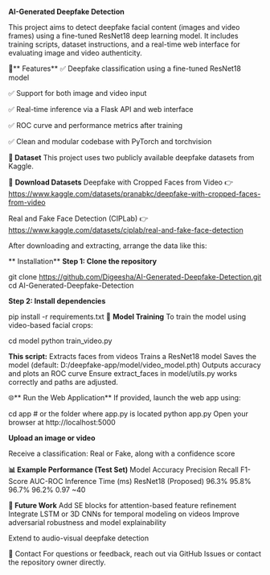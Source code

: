 **AI-Generated Deepfake Detection**


This project aims to detect deepfake facial content (images and video frames) using a fine-tuned ResNet18 deep learning model. It includes training scripts, dataset instructions, and a real-time web interface for evaluating image and video authenticity.

📌** Features**
✅ Deepfake classification using a fine-tuned ResNet18 model

✅ Support for both image and video input

✅ Real-time inference via a Flask API and web interface

✅ ROC curve and performance metrics after training

✅ Clean and modular codebase with PyTorch and torchvision

**📁 Dataset**
This project uses two publicly available deepfake datasets from Kaggle.

🔗 **Download Datasets**
Deepfake with Cropped Faces from Video
👉 https://www.kaggle.com/datasets/pranabkc/deepfake-with-cropped-faces-from-video

Real and Fake Face Detection (CIPLab)
👉 https://www.kaggle.com/datasets/ciplab/real-and-fake-face-detection

After downloading and extracting, arrange the data like this:



** Installation**
**Step 1: Clone the repository**

git clone https://github.com/Digeesha/AI-Generated-Deepfake-Detection.git
cd AI-Generated-Deepfake-Detection

**Step 2: Install dependencies**

pip install -r requirements.txt
🧠 **Model Training**
To train the model using video-based facial crops:

cd model
python train_video.py


**This script:**
Extracts faces from videos
Trains a ResNet18 model
Saves the model (default: D:/deepfake-app/model/video_model.pth)
Outputs accuracy and plots an ROC curve
Ensure extract_faces in model/utils.py works correctly and paths are adjusted.

🌐** Run the Web Application**
If provided, launch the web app using:

cd app  # or the folder where app.py is located
python app.py
Open your browser at http://localhost:5000

**Upload an image or video**

Receive a classification: Real or Fake, along with a confidence score

**📊 Example Performance (Test Set)**
Model	Accuracy	Precision	Recall	F1-Score	AUC-ROC	Inference Time (ms)
ResNet18 (Proposed)	96.3%	95.8%	96.7%	96.2%	0.97	~40

**📌 Future Work**
Add SE blocks for attention-based feature refinement
Integrate LSTM or 3D CNNs for temporal modeling on videos
Improve adversarial robustness and model explainability

Extend to audio-visual deepfake detection

📧 Contact
For questions or feedback, reach out via GitHub Issues or contact the repository owner directly.

